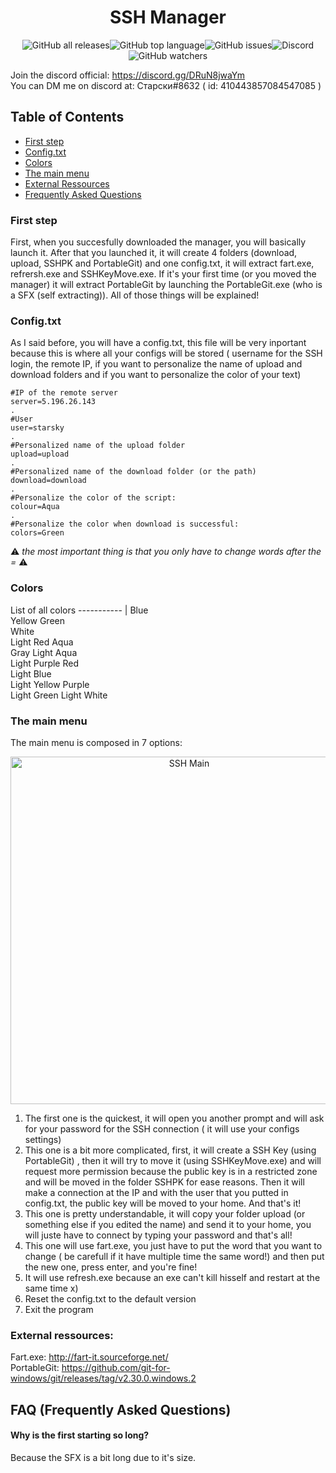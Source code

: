 <h1 align=center > SSH Manager </h1>
<p align=center>
<img align=center alt="GitHub all releases" src="https://img.shields.io/github/downloads/Starsky-pil/SSH-Manager/total?style=for-the-badge"><img align=center alt="GitHub top language" src="https://img.shields.io/github/languages/top/Starsky-pil/SSH-Manager?style=for-the-badge"><img align=center alt="GitHub issues" src="https://img.shields.io/github/issues/Starsky-pil/SSH-Manager?style=for-the-badge"><img align=center alt="Discord" src="https://img.shields.io/discord/975044647195902012?style=for-the-badge"><img align=center alt="GitHub watchers" src="https://img.shields.io/github/watchers/Starsky-pil/SSH-Manager?style=for-the-badge">
</p>
Join the discord official: <a href="https://discord.gg/DRuN8jwaYm">https://discord.gg/DRuN8jwaYm</a><br>
You can DM me on discord at: Старски#8632 ( id: 410443857084547085 )

## Table of Contents  
* [First step](#First-step)  
* [Config.txt](#configtxt)  
* [Colors](#Colors)  
* [The main menu](#The-main-menu)  
* [External Ressources](#External-ressources)  
* [Frequently Asked Questions](#Frequently-Asked-Questions)  
    
<a name="headers"/>

### First step

First, when you succesfully downloaded the manager, you will basically launch it. After that you launched it, it will create 4 folders (download, upload, SSHPK and PortableGit) and one config.txt, it will extract fart.exe, refrersh.exe and SSHKeyMove.exe. If it's your first time (or you moved the manager) it will extract PortableGit by launching the PortableGit.exe (who is a SFX (self extracting)). All of those things will be explained! 

### Config.txt

As I said before, you will have a config.txt, this file will be very inportant because this is where all your configs will be stored ( username for the SSH login, the remote IP, if you want to personalize the name of upload and download folders and if you want to personalize the color of your text)
```
#IP of the remote server 
server=5.196.26.143
.   
#User 
user=starsky
.    
#Personalized name of the upload folder 
upload=upload
.    
#Personalized name of the download folder (or the path) 
download=download
.    
#Personalize the color of the script: 
colour=Aqua
.    
#Personalize the color when download is successful: 
colors=Green
```
:warning: *the most important thing is that you only have to change words after the =* :warning:

### Colors

List of all colors
----------- |
Blue                  
Yellow
Green       
White       
Light Red
Aqua        
Gray 
Light Aqua       
Light Purple
Red          
Light Blue   
Light Yellow
Purple        
Light Green 
Light White

### The main menu

The main menu is composed in 7 options:
<p align="center">
  <img src="https://cdn.discordapp.com/attachments/669629495866556436/802644044462555166/mainpanel.png" width="556" title="SSH Main">
</p>

1. The first one is the quickest, it will open you another prompt and will ask for your password for the SSH connection ( it will use your configs settings)
2. This one is a bit more complicated, first, it will create a SSH Key (using PortableGit) , then it will try to move it (using SSHKeyMove.exe) and will request more permission because the public key is in a restricted zone and will be moved in the folder SSHPK for ease reasons. Then it will make a connection at the IP and with the user that you putted in config.txt, the public key will be moved to your home. And that's it!
3. This one is pretty understandable, it will copy your folder upload (or something else if you edited the name) and send it to your home, you will juste have to connect by typing your password and that's all!
4. This one will use fart.exe, you just have to put the word that you want to change ( be carefull if it have multiple time the same word!) and then put the new one, press enter, and you're fine!
5. It will use refresh.exe because an exe can't kill hisself and restart at the same time x)
6. Reset the config.txt to the default version
7. Exit the program

### External ressources:

<p>Fart.exe: <a href="http://fart-it.sourceforge.net/">http://fart-it.sourceforge.net/</a><br>
PortableGit: <a href="https://github.com/git-for-windows/git/releases/tag/v2.30.0.windows.2">https://github.com/git-for-windows/git/releases/tag/v2.30.0.windows.2</a></p>

## FAQ (Frequently Asked Questions)

#### Why is the first starting so long?
Because the SFX is a bit long due to it's size.

